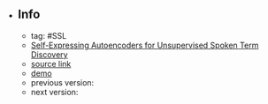 - ## Info
	- tag: #SSL
	- [Self-Expressing Autoencoders for Unsupervised Spoken Term Discovery](https://www.isca-speech.org/archive/interspeech_2020/bhati20_interspeech.html)
	- [source link]()
	- [demo]()
	- previous version:
	- next version: